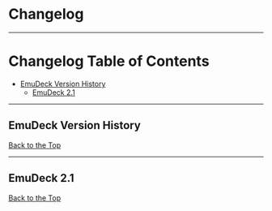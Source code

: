 # Changelog

***

# Changelog Table of Contents

- [EmuDeck Version History](#emudeck-version-history)
   - [EmuDeck 2.1](#emudeck-21)

***

## EmuDeck Version History
[Back to the Top](https://github.com/dragoonDorise/EmuDeck/wiki/changelog#changelog-table-of-contents)

***

## EmuDeck 2.1
[Back to the Top](https://github.com/dragoonDorise/EmuDeck/wiki/changelog#changelog-table-of-contents)